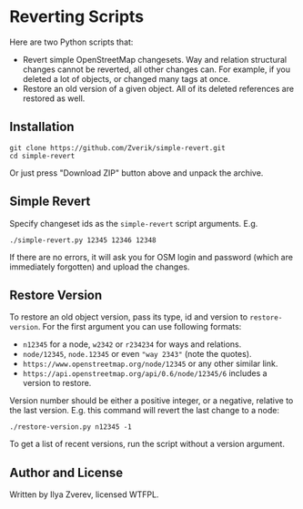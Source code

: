 # Reverting Scripts

Here are two Python scripts that:
* Revert simple OpenStreetMap changesets.
Way and relation structural changes cannot be reverted, all other changes can.
For example, if you deleted a lot of objects, or changed many tags at once.
* Restore an old version of a given object. All of its deleted references
are restored as well.

## Installation

    git clone https://github.com/Zverik/simple-revert.git
    cd simple-revert
    
Or just press "Download ZIP" button above and unpack the archive.

## Simple Revert

Specify changeset ids as the `simple-revert` script arguments. E.g.

    ./simple-revert.py 12345 12346 12348

If there are no errors, it will ask you for OSM login and password (which
are immediately forgotten) and upload the changes.

## Restore Version

To restore an old object version, pass its type, id and version to
`restore-version`. For the first argument you can use following formats:

* `n12345` for a node, `w2342` or `r234234` for ways and relations.
* `node/12345`, `node.12345` or even `"way 2343"` (note the quotes).
* `https://www.openstreetmap.org/node/12345` or any other similar link.
* `https://api.openstreetmap.org/api/0.6/node/12345/6` includes a version to restore.

Version number should be either a positive integer, or a negative, relative
to the last version. E.g. this command will revert the last change to a node:

    ./restore-version.py n12345 -1

To get a list of recent versions, run the script without a version argument.

## Author and License

Written by Ilya Zverev, licensed WTFPL.

